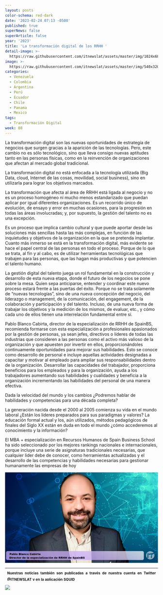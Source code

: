 ```yaml
---
layout: posts
color-schema: red-dark
date: '2023-02-24 07:13 -0500'
published: true
superNews: false
superArticle: false
year: '2023'
title: 'La transformación digital de los RRHH '
detail-image: >-
  https://raw.githubusercontent.com/itnewslat/assets/master/img/1024x680/Pablo-Blanco-Cabirta-g.jpg
image: >-
  https://raw.githubusercontent.com/itnewslat/assets/master/img/540x320/Pablo-Blanco-Cabirta-p.jpg
categories:
  - Venezuela
  - Colombia
  - Argentina
  - Perú
  - Ecuador
  - Chile
  - Panama
  - Mexico
tags:
  - Transformación Digital
week: 08
---
```

La transformación digital son las nuevas oportunidades de estrategia de negocios que surgen gracias a la aparición de las tecnologías. Pero, este cambio no es sólo tecnológico, sino que lleva consigo nuevas aptitudes tanto en las personas físicas, como en la reinvención de organizaciones que afectan al mercado global tradicional. 

La transformación digital no está enfocada a la tecnología utilizada (Big Data, cloud, Internet de las cosas, movilidad, social business), sino en utilizarla para lograr los objetivos marcados.
  
La transformación que afecta al área de RRHH está ligada al negocio y no es un proceso homogéneo ni mucho menos estandarizado que puedan aplicar por igual diferentes organizaciones. Es un recorrido único de evolución, de ensayo y error en muchas ocasiones, para la progresión en todas las áreas involucradas; y, por supuesto, la gestión del talento no es una excepción.

Es un proceso que implica cambio cultural y que puede aportar desde las soluciones más sencillas hasta las más complejas, en función de las inquietudes y objetivos de la organización en la que se pretenda implantar. Cuanto más inmerso se está en la transformación digital, más evidente se hace el papel central de las personas en todo el proceso. Porque de lo que se trata, al fin y al cabo, es de utilizar herramientas tecnológicas que trabajen para las personas, que las hagan más productivas y que potencien el talento humano.

La gestión digital del talento juega un rol fundamental en la construcción y desarrollo de esta nueva etapa, donde el futuro de los negocios se pone sobre la mesa. Quien sepa anticiparse, entender y coordinar este nuevo proceso estará frente a las puertas del éxito. Porque no se trata solamente de “nuevas tecnologías”, sino de una nueva concepción del negocio, del liderazgo o management, de la comunicación, del engagement, de la colaboración y participación y del talento. Incluso, de una nueva forma de trabajar los objetivos y la medición de los mismos, de evaluar, etc., y cómo cada uno de ellos tienen una interrelación fundamental entre sí.

Pablo Blanco Cabirta, director de la especialización de RRHH de SpainBS, recomienda formarse con esta especialización a profesionales apasionados por la gestión de personas, ya sean jefes, directivos o líderes de todas las industrias que consideren a las personas como el activo más valioso de la organización y que apuesten por invertir en ellos, proporcionándoles continuamente oportunidades para mejorar sus habilidades.
Esto se conoce como desarrollo de personal e incluye aquellas actividades designadas a capacitar y motivar al empleado para ampliar sus responsabilidades dentro de la organización. Desarrollar las capacidades del trabajador, proporciona beneficios para los empleados y para la organización, ayuda a los trabajadores aumentando sus habilidades y cualidades y beneficia a la organización incrementando las habilidades del personal de una manera efectiva.

Dada la velocidad del mundo y los cambios ¿Podremos hablar de habilidades y competencias para una década completa?

La generación nacida desde el 2000 al 2005 comienza su vida en el mundo laboral ¿Están los líderes preparados para sus paradigmas y valores?
La educación formal actual y los, aún utilizados, métodos pedagógicos de finales del Siglo XX están en duda en todo el mundo ¿cómo accederemos al conocimiento y la información?

El MBA + especialización en Recursos Humanos de Spain Business School ha sido seleccionado por los mejores rankings nacionales e internacionales, porque incluye una serie de asignaturas tradicionales necesarias, que cualquier lider debe de conocer, como herramientas actualizadas y el desarrollo de las competencias y habilidades necesarias para gestionar humanamente las empresas de hoy

![](https://raw.githubusercontent.com/itnewslat/assets/master/img/540x320/Pablo-Blanco-Cabirta-p.jpg)

<table style="height: 42px;" width="569">
<tbody>
<tr>
<td style="text-align: justify;"><sub><strong>Nuestras noticias también son publicadas a través de nuestra cuenta en Twitter <a href="https://twitter.com/itnewslat?lang=es">@ITNEWSLAT</a> y en la aplicación <a href="https://squidapp.co/en/">SQUID</a></strong></sub></td>
</tr>
</tbody>
</table>

<img src="https://tracker.metricool.com/c3po.jpg?hash=56f88a41e39ab42c063cc51676587a04"/>